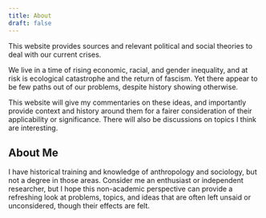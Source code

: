 ```yaml
---
title: About
draft: false
---
```

This website provides sources and relevant political and social theories to deal with our current crises.

We live in a time of rising economic, racial, and gender inequality, and at risk is ecological catastrophe and the return of fascism. Yet there appear to be few paths out of our problems, despite history showing otherwise.

This website will give my commentaries on these ideas, and importantly provide context and history around them for a fairer consideration of their applicability or significance. There will also be discussions on topics I think are interesting.

## About Me

I have historical training and knowledge of anthropology and sociology, but not a degree in those areas. Consider me an enthusiast or independent researcher, but I hope this non-academic perspective can provide a refreshing look at problems, topics, and ideas that are often left unsaid or unconsidered, though their effects are felt.
